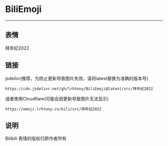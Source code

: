 # BiliEmoji
---
## 表情
拜年纪2022
## 链接
jsdelivr(推荐，为防止更新导致图片失效，请将latest替换为准确的版本号)
```
https://cdn.jsdelivr.net/gh/lrhtony/BiliEmoji@latest/src/拜年纪2022
```
或者使用Cloudflare(可能会因更新导致图片无法显示)
```
https://emoji.lrhtony.cn/bili/src/拜年纪2022
```
## 说明
Bilibili 表情的版权归原作者所有

